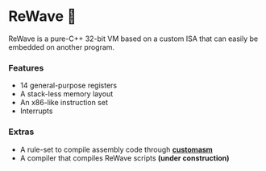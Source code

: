 # ReWave :ocean:
ReWave is a pure-C++ 32-bit VM based on a custom ISA that can easily be embedded on another program.

### Features
- 14 general-purpose registers
- A stack-less memory layout
- An x86-like instruction set
- Interrupts

### Extras
- A rule-set to compile assembly code through **[customasm](https://github.com/hlorenzi/customasm)**
- A compiler that compiles ReWave scripts **(under construction)**
